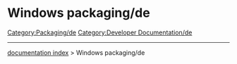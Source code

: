 # Windows packaging/de
[Category:Packaging/de](Category:Packaging/de.md) [Category:Developer Documentation/de](Category:Developer_Documentation/de.md)

---
[documentation index](../README.md) > Windows packaging/de
